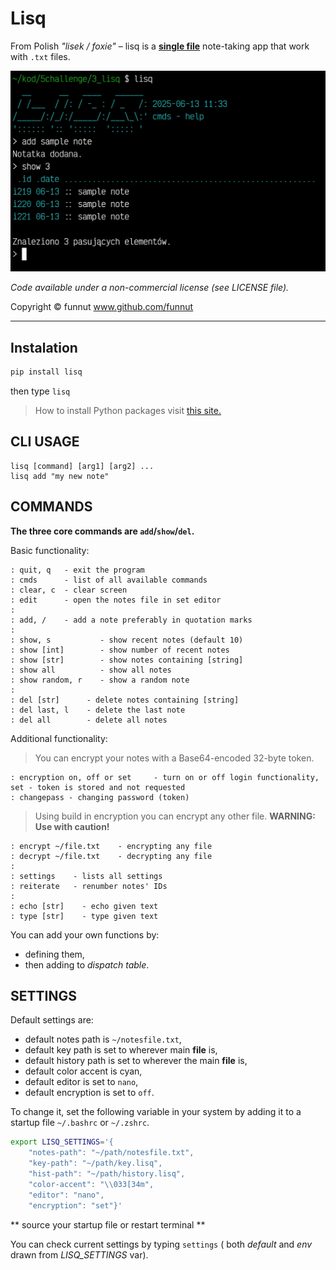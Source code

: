 # Lisq

From Polish *"lisek / foxie"* – lisq is a [**single file**](https://github.com/funnut/Lisq/blob/main/lisq/lisq.py) note-taking app that work with `.txt` files.

![Zrzut ekranu](https://raw.githubusercontent.com/funnut/Lisq/refs/heads/dev/screenshot.jpg)

*Code available under a non-commercial license (see LICENSE file).*

Copyright © funnut www.github.com/funnut

---

## Instalation

```bash
pip install lisq
```

then type `lisq`

> How to install Python packages visit [this site.](https://packaging.python.org/en/latest/tutorials/installing-packages/)

## CLI USAGE

```
lisq [command] [arg1] [arg2] ...
lisq add "my new note"
```

## COMMANDS

**The three core commands are `add`/`show`/`del`.**

Basic functionality:
```
: quit, q   - exit the program
: cmds      - list of all available commands
: clear, c  - clear screen
: edit      - open the notes file in set editor
:
: add, /    - add a note preferably in quotation marks
:
: show, s           - show recent notes (default 10)
: show [int]        - show number of recent notes
: show [str]        - show notes containing [string]
: show all          - show all notes
: show random, r    - show a random note
:
: del [str]      - delete notes containing [string]
: del last, l    - delete the last note
: del all        - delete all notes
```

Additional functionality:
> You can encrypt your notes with a Base64-encoded 32-byte token.
```
: encryption on, off or set     - turn on or off login functionality, set - token is stored and not requested
: changepass - changing password (token)
```
> Using build in encryption you can encrypt any other file.
**WARNING: Use with caution!**
```
: encrypt ~/file.txt    - encrypting any file
: decrypt ~/file.txt    - decrypting any file
:
: settings    - lists all settings
: reiterate   - renumber notes' IDs
:
: echo [str]    - echo given text
: type [str]    - type given text
```

You can add your own functions by:
+ defining them,
+ then adding to *dispatch table*.

## SETTINGS

Default settings are:
   * default notes path is `~/notesfile.txt`,
   * default key path is set to wherever main __file__ is,
   * default history path is set to wherever the main __file__ is,
   * default color accent is cyan,
   * default editor is set to `nano`,
   * default encryption is set to `off`.

To change it, set the following variable in your system by adding it to a startup file `~/.bashrc` or `~/.zshrc`.

```bash
export LISQ_SETTINGS='{
    "notes-path": "~/path/notesfile.txt",
    "key-path": "~/path/key.lisq",
    "hist-path": "~/path/history.lisq",
    "color-accent": "\\033[34m",
    "editor": "nano",
    "encryption": "set"}'
```

** source your startup file or restart terminal **

You can check current settings by typing `settings` ( both *default* and *env* drawn from *LISQ_SETTINGS* var).
